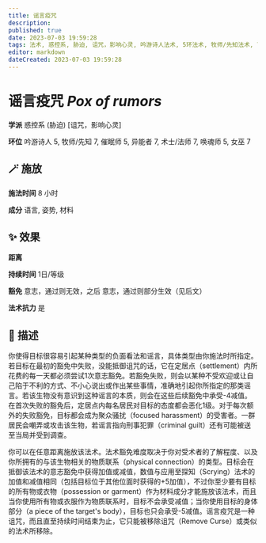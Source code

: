```yaml
---
title: 谣言疫咒
description: 
published: true
date: 2023-07-03 19:59:28
tags: 法术, 惑控系, 胁迫, 诅咒，影响心灵, 吟游诗人法术, 5环法术, 牧师/先知法术, 7环法术, 催眠师法术, 异能者法术, 术士/法师法术, 唤魂师法术, 女巫法术
editor: markdown
dateCreated: 2023-07-03 19:59:28
---
```


# **谣言疫咒** *Pox of rumors*

**学派** 惑控系 (胁迫) \[诅咒，影响心灵\] 

**环位** 吟游诗人 5, 牧师/先知 7, 催眠师 5, 异能者 7, 术士/法师 7, 唤魂师 5, 女巫 7

## 🪄 施放

**施法时间** 8 小时

**成分** 语言, 姿势, 材料

## ✨ 效果  

**距离**   

**持续时间** 1日/等级 

**豁免** 意志，通过则无效，之后 意志，通过则部分生效（见后文）

**法术抗力** 是

## 📖 描述

你使得目标很容易引起某种类型的负面看法和谣言，具体类型由你施法时所指定。若目标在最初的豁免中失败，没能抵御诅咒的话，它在定居点（settlement）内所花费的每一天都必须尝试1次意志豁免。若豁免失败，则会以某种不受欢迎或让自己陷于不利的方式、不小心说出或作出某些事情，准确地引起你所指定的那类谣言。若该生物没有意识到这种谣言的本质，则会在这些后续豁免中承受-4减值。在首次失败的豁免后，定居点内每名居民对目标的态度都会恶化1级。对于每次额外的失败豁免，目标都会成为聚众骚扰（focused harassment）的受害者。一群居民会嘲弄或攻击该生物，若谣言指向刑事犯罪（criminal guilt）还有可能被送至当局并受到调查。

你可以在任意距离施放该法术。法术豁免难度取决于你对受术者的了解程度、以及你所拥有的与该生物相关的物质联系（physical connection）的类型。目标会在抵御该法术的意志豁免中获得加值或减值，数值与应用至探知（Scrying）法术的加值和减值相同（包括目标位于其他位面时获得的+5加值），不过你至少要有目标的所有物或衣物（possession or garment）作为材料成分才能施放该法术，而且当你使用所有物或衣服作为物质联系时，目标不会承受减值；当你使用目标的身体部分（a piece of the target's body），目标也只会承受-5减值。谣言疫咒是一种诅咒，而且直至持续时间结束为止，它只能被移除诅咒（Remove Curse）或类似的法术所移除。
    
